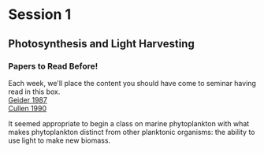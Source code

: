 # Session 1
## Photosynthesis and Light Harvesting

<div class="panel panel-primary">
  <div class="panel-heading">
    <h3 class="panel-title">Papers to Read Before!</h3>
  </div>
  <div class="panel-body">
      Each week, we'll place the content you should have come to seminar having read in this box.<br>
      <a href="https://2021-phyto-phys.readthedocs.io/en/latest/_literature/session1/geider1987.pdf">Geider 1987</a><br>
      <a href="https://2021-phyto-phys.readthedocs.io/en/latest/_literature/session1/cullen1990.pdf">Cullen 1990</a>
  </div>
</div>

It seemed appropriate to begin a class on marine phytoplankton with what makes phytoplankton distinct from other planktonic organisms: the ability to use light to make new biomass.
